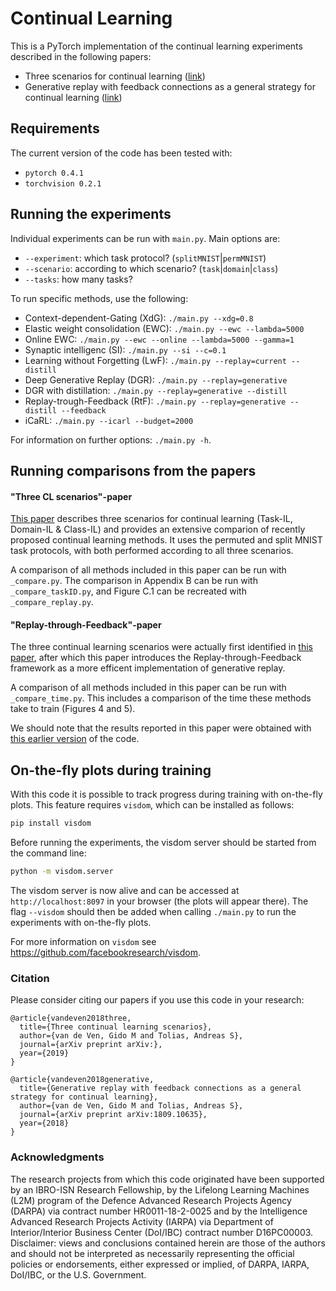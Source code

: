 # Continual Learning
This is a PyTorch implementation of the continual learning experiments described in the following papers:
* Three scenarios for continual learning ([link](https://arxiv.org/abs/))
* Generative replay with feedback connections as a general strategy 
for continual learning ([link](https://arxiv.org/abs/1809.10635))


## Requirements
The current version of the code has been tested with:
* `pytorch 0.4.1`
* `torchvision 0.2.1`


## Running the experiments
Individual experiments can be run with `main.py`. Main options are:
- `--experiment`: which task protocol? (`splitMNIST`|`permMNIST`)
- `--scenario`: according to which scenario? (`task`|`domain`|`class`)
- `--tasks`: how many tasks?

To run specific methods, use the following:
- Context-dependent-Gating (XdG): `./main.py --xdg=0.8`
- Elastic weight consolidation (EWC): `./main.py --ewc --lambda=5000`
- Online EWC:  `./main.py --ewc --online --lambda=5000 --gamma=1`
- Synaptic intelligenc (SI): `./main.py --si --c=0.1`
- Learning without Forgetting (LwF): `./main.py --replay=current --distill`
- Deep Generative Replay (DGR): `./main.py --replay=generative`
- DGR with distillation: `./main.py --replay=generative --distill`
- Replay-trough-Feedback (RtF): `./main.py --replay=generative --distill --feedback`
- iCaRL: `./main.py --icarl --budget=2000`

For information on further options: `./main.py -h`.


## Running comparisons from the papers
#### "Three CL scenarios"-paper
[This paper](https://arxiv.org/abs/) describes three scenarios for continual learning (Task-IL, Domain-IL & Class-IL)
and provides an extensive comparion of recently proposed continual learning methods. It uses the permuted and
split MNIST task protocols, with both performed according to all three scenarios.

A comparison of all methods included in this paper can be run with `_compare.py`. The
comparison in Appendix B can be run with `_compare_taskID.py`, and Figure C.1 can be recreated with `_compare_replay.py`.

#### "Replay-through-Feedback"-paper
The three continual learning scenarios were actually first identified in [this paper](https://arxiv.org/abs/1809.10635),
after which this paper introduces the Replay-through-Feedback framework as a more efficent implementation of generative
replay. 

A comparison of all methods included in this paper can be run with
`_compare_time.py`. This includes a comparison of the time these methods take to train (Figures 4 and 5).

We should note that the results reported in this paper were obtained with
[this earlier version](https://github.com/GMvandeVen/continual-learning/tree/9c0ca78f43c29594b376ca59516031fcdaa5d7ba)
of the code. 


## On-the-fly plots during training
With this code it is possible to track progress during training with on-the-fly plots. This feature requires `visdom`, 
which can be installed as follows:
```bash
pip install visdom
```
Before running the experiments, the visdom server should be started from the command line:
```bash
python -m visdom.server
```
The visdom server is now alive and can be accessed at `http://localhost:8097` in your browser (the plots will appear
there). The flag `--visdom` should then be added when calling `./main.py` to run the experiments with on-the-fly plots.

For more information on `visdom` see <https://github.com/facebookresearch/visdom>.


### Citation
Please consider citing our papers if you use this code in your research:
```
@article{vandeven2018three,
  title={Three continual learning scenarios},
  author={van de Ven, Gido M and Tolias, Andreas S},
  journal={arXiv preprint arXiv:},
  year={2019}
}

@article{vandeven2018generative,
  title={Generative replay with feedback connections as a general strategy for continual learning},
  author={van de Ven, Gido M and Tolias, Andreas S},
  journal={arXiv preprint arXiv:1809.10635},
  year={2018}
}
```


### Acknowledgments
The research projects from which this code originated have been supported by an IBRO-ISN Research Fellowship, by the 
Lifelong Learning Machines (L2M) program of the Defence Advanced Research Projects Agency (DARPA) via contract number 
HR0011-18-2-0025 and by the Intelligence Advanced Research Projects Activity (IARPA) via Department of 
Interior/Interior Business Center (DoI/IBC) contract number D16PC00003. Disclaimer: views and conclusions 
contained herein are those of the authors and should not be interpreted as necessarily representing the official
policies or endorsements, either expressed or implied, of DARPA, IARPA, DoI/IBC, or the U.S. Government.
